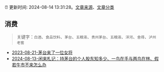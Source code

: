 :alarm_clock: 更新时间: 2024-08-14 13:31:28。[文章来源](/README.md)、[文章分类](/TAGS.md)

## 消费


> 关键字：`白酒`、`食品饮料`、`茅台`、`五粮液`、`贵州茅台`、`五粮液`、`洋河`、`舍得`、`泸州老窖`



- [2023-08-21-茅台来了一位女将](https://www.aicaijing.com.cn/article/18587) 
- [2024-08-13-闲来札记：持茅台的个人股东知多少、一鸟在手与两鸟在林、假若牛市不来怎么办](https://xueqiu.com/3491303582/300819331) 
